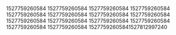 1527759260584
1527759260584
1527759260584
1527759260584
1527759260584
1527759260584
1527759260584
1527759260584
1527759260584
1527759260584
1527759260584
1527759260584
1527759260584
1527759260584
15277592605841527812997240